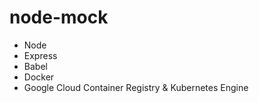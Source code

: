 # node-mock

- Node
- Express
- Babel
- Docker 
- Google Cloud Container Registry & Kubernetes Engine
